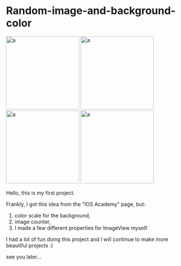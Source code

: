 # Random-image-and-background-color

<img src="https://i.imgur.com/LaTypbW.png" alt="a" width="200"/> <img src="https://imgur.com/KZVqlk7.png" alt="a" width="200"/> <img src="https://imgur.com/Mr4JcCH.png" alt="a" width="200"/> <img src="https://imgur.com/GmP1kE4.png" alt="a" width="200"/>


Hello, this is my first project.

Frankly, I got this idea from the "IOS Academy" page, but:
1) color scale for the background,
2) image counter,
3) I made a few different properties for ImageView myself.

I had a lot of fun doing this project and I will continue to make more beautiful projects :)

see you later...
